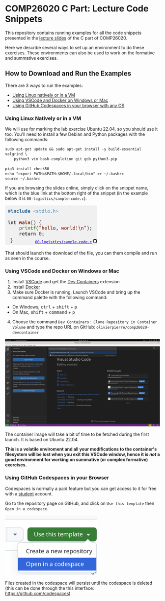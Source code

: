 # COMP26020 C Part: Lecture Code Snippets

This repository contains running examples for all the code snippets presented
in the [lecture slides](https://olivierpierre.github.io/comp26020-lectures/) of
the C part of COMP26020.

Here we describe several ways to set up an environment to do these exercises.
These environments can also be used to work on the formative and summative
exercises.

## How to Download and Run the Examples

There are 3 ways to run the examples:
- [Using Linux natively or in a VM](#using-linux-natively-or-in-a-vm)
- [Using VSCode and Docker on Windows or Mac](#using-vscode-and-docker-on-windows-or-mac)
- [Using GitHub Codespaces in your browser with any OS](#using-github-codespaces-in-your-browser)

### Using Linux Natively or in a VM

We will use for marking the lab exercise Ubuntu 22.04, so you should use it too.
You'll need to install a few Debian and Python packages with the following commands:
```
sudo apt-get update && sudo apt-get install -y build-essential valgrind \
    python3 vim bash-completion git gdb python3-pip

pip3 install check50
echo "export PATH=$PATH:$HOME/.local/bin" >> ~/.bashrc
source ~/.bashrc
```

If you are browsing the slides online, simply click on the snippet name, which
is the blue link at the bottom right of the snippet (in the example below it is
`00-logistics/sample-code.c`).

<img width="300" src="include/sample-snippet.png">

That should launch the download of the file, you can them compile and run as
seen in the course.

### Using VSCode and Docker on Windows or Mac

1. Install [VSCode](https://code.visualstudio.com/download) and get the
  [Dev Containers](https://marketplace.visualstudio.com/items?itemName=ms-vscode-remote.remote-containers)
  extension
2. Install [Docker](https://docs.docker.com/get-docker/)
3. Make sure Docker is running, Launch VSCode and bring up the command palette
   with the following command:
  - On Windows, <kbd>ctrl</kbd> + <kbd>shift</kbd> + <kbd>p</kbd>
  - On Mac, <kbd>shift</kbd> + <kbd>command</kbd> + <kbd>p</kbd>
4. Choose the command `Dev Containers: Clone Repository in Container Volume`
   and type the repo URL on GitHub: `olivierpierre/comp26020-devcontainer`

<img width="800" src="include/vscode-launch-devcontainer.png" href="include/vscode-launch-devcontainer.png">

The container image will take a bit of time to be fetched during the first
launch. It is based on Ubuntu 22.04.

**This is a volatile enviroment and all your modifications to the container's
filesystem will be lost when you exit this VSCode window, hence it is *not* a
good environment for working on summative (or complex formative) exercises.**

### Using GitHub Codespaces in your Browser

Codespaces is normally a paid feature but you can get access to it for free with
a [student](https://education.github.com/pack/?WT.mc_id=academic-81409-leestott)
account.

Go to the repository page on GitHub, and click on `Use this template` then
`Open in a codespace`.

<img width="300" src="include/launch-codespaces.png" href="include/launch-codespaces.png">

Files created in the codespace will persist until the codespace is deleted (this can
be done through the this interface: https://github.com/codespaces).
